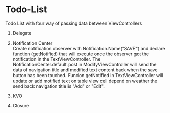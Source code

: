 # Todo-List

Todo List with four way of passing data between ViewControllers

1. Delegate
2. Notification Center    
Create notification observer with Notification.Name("SAVE") and declare function (getNotified) that will execute once the observer got the notification in the TextViewController. The NotificationCenter.default.post in ModifyViewController will send the data of navigation title and modified text content back when the save button has been touched. Funcion getNotified in TextViewController will update or add motified text on table view cell depend on weather the send back navigation title is "Add" or "Edit".
    
3. KVO
4. Closure
